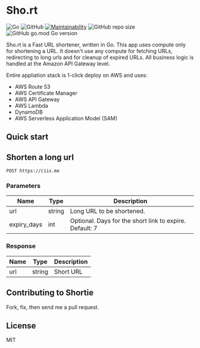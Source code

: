 # Sho.rt

![Go](https://github.com/nahankid/shortie/workflows/Go/badge.svg)
![GitHub](https://img.shields.io/github/license/nahankid/sho.rt)
[![Maintainability](https://api.codeclimate.com/v1/badges/eb06a36a6fcda7abc6f2/maintainability)](https://codeclimate.com/github/nahankid/sho.rt/maintainability)
![GitHub repo size](https://img.shields.io/github/repo-size/nahankid/sho.rt)
![GitHub go.mod Go version](https://img.shields.io/github/go-mod/go-version/nahankid/sho.rt)


Sho.rt is a Fast URL shortener, written in Go. This app uses compute only for shortening a URL. It doesn't use any compute for fetching URLs, redirecting to long urls and for cleanup of expired URLs. All business logic is handled at the Amazon API Gateway level. 

Entire appliation stack is 1-click deploy on AWS and uses: 

- AWS Route 53
- AWS Certificate Manager
- AWS API Gateway
- AWS Lambda
- DynamoDB
- AWS Serverless Application Model (SAM)

## Quick start

## **Shorten a long url**

```POST https://c1ix.me``` 

### Parameters

| Name         | Type     | Description                                              |
| ------------ | ---------| -------------------------------------------------------- | 
| url          | string   | Long URL to be shortened.                                | 
| expiry_days  | int      | Optional. Days for the short link to expire. Default: 7  | 


### Response

| Name         | Type     | Description                                              |
| ------------ | ---------| -------------------------------------------------------- | 
| url          | string   | Short URL                                                | 


## Contributing to Shortie

Fork, fix, then send me a pull request.

## License

MIT
